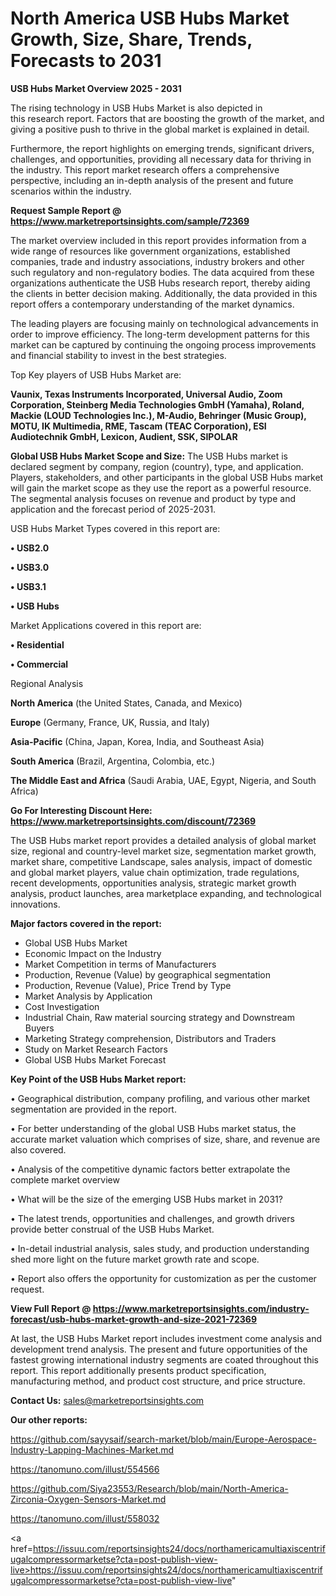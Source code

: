 # North America USB Hubs Market Growth, Size, Share, Trends, Forecasts to 2031

<Strong> USB Hubs Market Overview 2025 - 2031</strong>

The rising technology in USB Hubs Market is also depicted in this research report. Factors that are boosting the growth of the market, and giving a positive push to thrive in the global market is explained in detail.

Furthermore, the report highlights on emerging trends, significant drivers, challenges, and opportunities, providing all necessary data for thriving in the industry. This report market research offers a comprehensive perspective, including an in-depth analysis of the present and future scenarios within the industry.

<strong>Request Sample Report @ <a href=https://www.marketreportsinsights.com/sample/72369>https://www.marketreportsinsights.com/sample/72369</a></strong>

The market overview included in this report provides information from a wide range of resources like government organizations, established companies, trade and industry associations, industry brokers and other such regulatory and non-regulatory bodies. The data acquired from these organizations authenticate the USB Hubs research report, thereby aiding the clients in better decision making. Additionally, the data provided in this report offers a contemporary understanding of the market dynamics.

The leading players are focusing mainly on technological advancements in order to improve efficiency. The long-term development patterns for this market can be captured by continuing the ongoing process improvements and financial stability to invest in the best strategies.

Top Key players of USB Hubs Market are:

<strong>Vaunix, Texas Instruments Incorporated, Universal Audio, Zoom Corporation, Steinberg Media Technologies GmbH (Yamaha), Roland, Mackie (LOUD Technologies Inc.), M-Audio, Behringer (Music Group), MOTU, IK Multimedia, RME, Tascam (TEAC Corporation), ESI Audiotechnik GmbH, Lexicon, Audient, SSK, SIPOLAR</strong>

<strong><b>Global USB Hubs Market Scope and Size:</b></strong>
The USB Hubs market is declared segment by company, region (country), type, and application. Players, stakeholders, and other participants in the global USB Hubs market will gain the market scope as they use the report as a powerful resource. The segmental analysis focuses on revenue and product by type and application and the forecast period of 2025-2031.

USB Hubs Market Types covered in this report are:

<strong>• USB2.0

• USB3.0 

• USB3.1

• USB Hubs</strong>

Market Applications covered in this report are:

<strong>• Residential

• Commercial</strong> 

Regional Analysis

<strong>North America</strong> (the United States, Canada, and Mexico)

<strong>Europe</strong> (Germany, France, UK, Russia, and Italy)

<strong>Asia-Pacific</strong> (China, Japan, Korea, India, and Southeast Asia)

<strong>South America</strong> (Brazil, Argentina, Colombia, etc.)

<strong>The Middle East and Africa</strong> (Saudi Arabia, UAE, Egypt, Nigeria, and South Africa)

<strong>Go For Interesting Discount Here: <a href=https://www.marketreportsinsights.com/discount/72369>https://www.marketreportsinsights.com/discount/72369</a></strong>

The USB Hubs market report provides a detailed analysis of global market size, regional and country-level market size, segmentation market growth, market share, competitive Landscape, sales analysis, impact of domestic and global market players, value chain optimization, trade regulations, recent developments, opportunities analysis, strategic market growth analysis, product launches, area marketplace expanding, and technological innovations.

<strong><b>Major factors covered in the report:</b></strong>
<ul>
  <li>Global USB Hubs Market </li>
  <li>Economic Impact on the Industry</li>
  <li>Market Competition in terms of Manufacturers</li>
  <li>Production, Revenue (Value) by geographical segmentation</li>
  <li>Production, Revenue (Value), Price Trend by Type</li>
  <li>Market Analysis by Application</li>
  <li>Cost Investigation</li>
  <li>Industrial Chain, Raw material sourcing strategy and Downstream Buyers</li>
  <li>Marketing Strategy comprehension, Distributors and Traders</li>
  <li>Study on Market Research Factors</li>
  <li>Global USB Hubs Market Forecast</li>
</ul>

<strong><b>Key Point of the USB Hubs Market report:</b></strong>

• Geographical distribution, company profiling, and various other market segmentation are provided in the report.

• For better understanding of the global USB Hubs market status, the accurate market valuation which comprises of size, share, and revenue are also covered.

• Analysis of the competitive dynamic factors better extrapolate the complete market overview

• What will be the size of the emerging USB Hubs market in 2031?

• The latest trends, opportunities and challenges, and growth drivers provide better construal of the USB Hubs Market.

• In-detail industrial analysis, sales study, and production understanding shed more light on the future market growth rate and scope.

• Report also offers the opportunity for customization as per the customer request.

<strong><b>View Full Report @ <a href=https://www.marketreportsinsights.com/industry-forecast/usb-hubs-market-growth-and-size-2021-72369>https://www.marketreportsinsights.com/industry-forecast/usb-hubs-market-growth-and-size-2021-72369</a></b></strong>


At last, the USB Hubs Market report includes investment come analysis and development trend analysis. The present and future opportunities of the fastest growing international industry segments are coated throughout this report. This report additionally presents product specification, manufacturing method, and product cost structure, and price structure.

<strong>Contact Us:</strong>
sales@marketreportsinsights.com

<strong>Our other reports:</strong>

<a href=https://github.com/sayysaif/search-market/blob/main/Europe-Aerospace-Industry-Lapping-Machines-Market.md>https://github.com/sayysaif/search-market/blob/main/Europe-Aerospace-Industry-Lapping-Machines-Market.md</a>

<a href=https://tanomuno.com/illust/554566>https://tanomuno.com/illust/554566</a>

<a href=https://github.com/Siya23553/Research/blob/main/North-America-Zirconia-Oxygen-Sensors-Market.md>https://github.com/Siya23553/Research/blob/main/North-America-Zirconia-Oxygen-Sensors-Market.md</a>

<a href=https://tanomuno.com/illust/558032>https://tanomuno.com/illust/558032</a>

<a href=https://issuu.com/reportsinsights24/docs/northamericamultiaxiscentrifugalcompressormarketse?cta=post-publish-view-live>https://issuu.com/reportsinsights24/docs/northamericamultiaxiscentrifugalcompressormarketse?cta=post-publish-view-live</a>"
